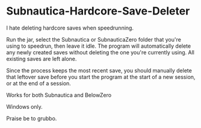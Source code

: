 # Subnautica-Hardcore-Save-Deleter
I hate deleting hardcore saves when speedrunning.

Run the jar, select the Subnautica or SubnauticaZero folder that you're using to speedrun, then leave it idle. The program will automatically delete any newly created saves without deleting the one you're currently using. All existing saves are left alone.

Since the process keeps the most recent save, you should manually delete that leftover save before you start the program at the start of a new session, or at the end of a session.

Works for both Subnautica and BelowZero

Windows only.

Praise be to grubbo.